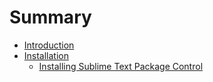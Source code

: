 # Summary

* [Introduction](README.md)
* [Installation](installation.md)
   * [Installing Sublime Text Package Control](01-Installation/02-sublime-plugins.md)

